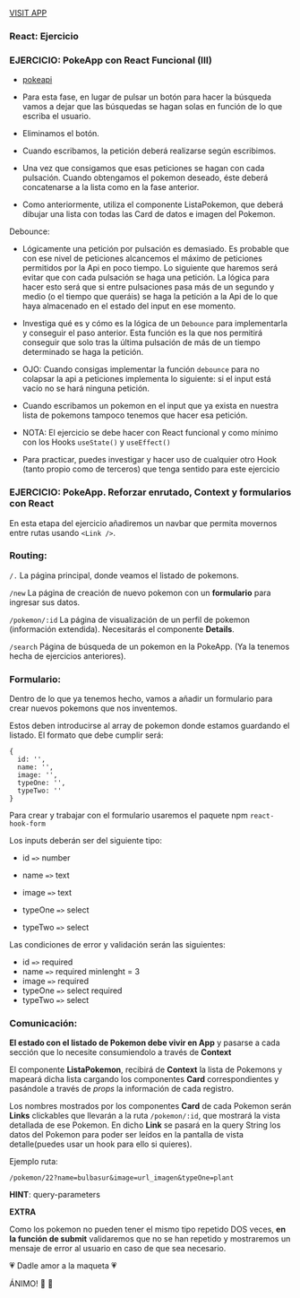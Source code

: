[VISIT APP](https://dazzling-llama-c638cb.netlify.app)




### React: Ejercicio

### EJERCICIO: PokeApp con React Funcional (III)


- [pokeapi](https://pokeapi.co/)

- Para esta fase, en lugar de pulsar un botón para hacer la búsqueda vamos a dejar que las búsquedas se hagan solas en función de lo que escriba el usuario.
- Eliminamos el botón.
- Cuando escribamos, la petición deberá realizarse según escribimos. 
- Una vez que consigamos que esas peticiones se hagan con cada pulsación. Cuando obtengamos el pokemon deseado, éste deberá concatenarse a la lista como en la fase anterior.
- Como anteriormente, utiliza el componente ListaPokemon, que deberá dibujar una lista con todas las Card de datos e imagen del Pokemon.

Debounce:
- Lógicamente una petición por pulsación es demasiado. Es probable que con ese nivel de peticiones alcancemos el máximo de peticiones permitidos por la Api en poco tiempo. Lo siguiente que haremos será evitar que con cada pulsación se haga una petición. La lógica para hacer esto será que si entre pulsaciones pasa más de un segundo y medio (o el tiempo que queráis) se haga la petición a la Api de lo que haya almacenado en el estado del input en ese momento.
- Investiga qué es y cómo es la lógica de un `Debounce` para implementarla y conseguir el paso anterior. Esta función es la que nos permitirá conseguir que solo tras la última pulsación de más de un tiempo determinado se haga la petición.
- OJO: Cuando consigas implementar la función `debounce` para no colapsar la api a peticiones implementa lo siguiente: si el input está vacío no se hará ninguna petición.
- Cuando escribamos un pokemon en el input que ya exista en nuestra lista de pokemons tampoco tenemos que hacer esa petición.

- NOTA: El ejercicio se debe hacer con React funcional y como mínimo con los Hooks `useState()` y `useEffect()`
- Para practicar, puedes investigar y hacer uso de cualquier otro Hook (tanto propio como de terceros) que tenga sentido para este ejercicio


### EJERCICIO: PokeApp. Reforzar enrutado, Context y formularios con React


En esta etapa del ejercicio añadiremos un navbar que permita movernos entre rutas usando `<Link />`.

### Routing:

`/.` La página principal, donde veamos el listado de pokemons.

`/new` La página de creación de nuevo pokemon con un **formulario** para ingresar sus datos. 

`/pokemon/:id` La página de visualización de un perfil de pokemon (información extendida). Necesitarás el componente **Details**.

`/search` Página de búsqueda de un pokemon en la PokeApp. (Ya la tenemos hecha de ejercicios anteriores).

### Formulario:

Dentro de lo que ya tenemos hecho, vamos a añadir un formulario para crear nuevos pokemons que nos inventemos.

Estos deben introducirse al array de pokemon donde estamos guardando el listado.
El formato que debe cumplir será:
```JS
{
  id: '',
  name: '',
  image: '',
  typeOne: '',
  typeTwo: ''
}
```
Para crear y trabajar con el formulario usaremos el paquete npm `react-hook-form`

Los inputs deberán ser del siguiente tipo:

- id `=>` number

- name `=>` text

- image `=>` text

- typeOne `=>` select

- typeTwo `=>` select

Las condiciones de error y validación serán las siguientes:

- id `=>` required
- name `=>` required minlenght = 3
- image `=>` required
- typeOne `=>` select required
- typeTwo `=>` select

### Comunicación:

**El estado con el listado de Pokemon debe vivir en App** y pasarse a cada sección que lo necesite consumiendolo a través de **Context**

El componente **ListaPokemon**, recibirá de **Context** la lista de Pokemons y mapeará dicha lista cargando los componentes **Card** correspondientes y pasándole a través de *props* la información de cada registro.

Los nombres mostrados por los componentes **Card** de cada Pokemon serán **Links** clickables que llevarán a la ruta `/pokemon/:id`, que mostrará la vista detallada de ese Pokemon. En dicho **Link** se pasará en la query String los datos del Pokemon para poder ser leídos en la pantalla de vista detalle(puedes usar un hook para ello si quieres). 

Ejemplo ruta:

`/pokemon/22?name=bulbasur&image=url_imagen&typeOne=plant`

**HINT**: query-parameters

**EXTRA**

Como los pokemon no pueden tener el mismo tipo repetido DOS veces, **en la función de submit** validaremos que no se han repetido y mostraremos un mensaje de error al usuario en caso de que sea necesario.

💗 Dadle amor a la maqueta 💗

ÁNIMO! 🚀 🌠

